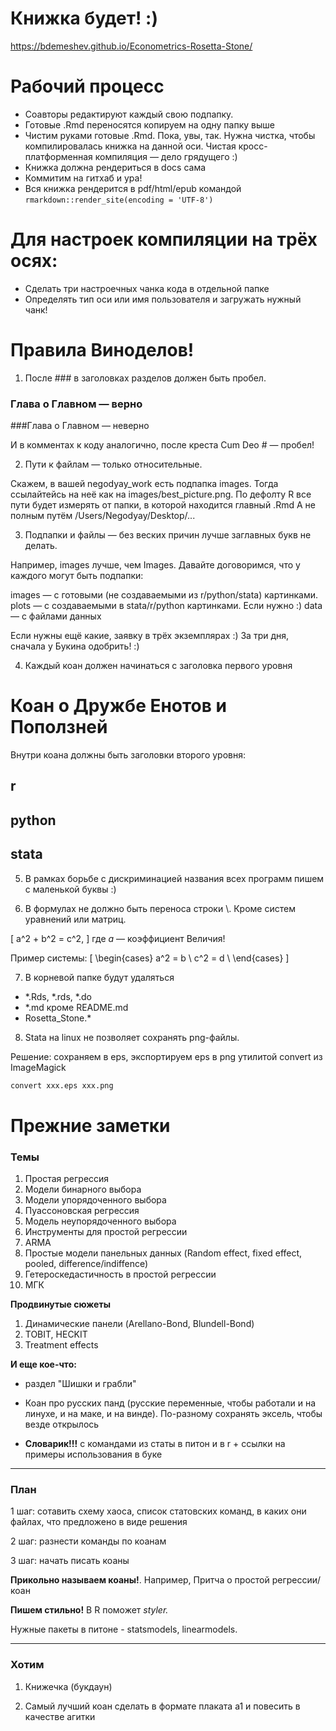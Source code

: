 # Книжка будет! :)

https://bdemeshev.github.io/Econometrics-Rosetta-Stone/


# Рабочий процесс

* Соавторы редактируют каждый свою подпапку.
* Готовые .Rmd переносятся копируем на одну папку выше
* Чистим руками готовые .Rmd. Пока, увы, так. Нужна чистка, чтобы компилировалась книжка на данной оси.
Чистая кросс-платформенная компиляция — дело грядущего :)
* Книжка должна рендериться в docs сама
* Коммитим на гитхаб и ура!
* Вся книжка рендерится в pdf/html/epub командой `rmarkdown::render_site(encoding = 'UTF-8')`

# Для настроек компиляции на трёх осях:

* Сделать три настроечных чанка кода в отдельной папке
* Определять тип оси или имя пользователя и загружать нужный чанк!


# Правила Виноделов!

1. После ### в заголовках разделов должен быть пробел.

### Глава о Главном — верно
###Глава о Главном — неверно

И в комментах к коду аналогично, после креста Cum Deo # — пробел!

2. Пути к файлам — только относительные.

Скажем, в вашей negodyay_work есть подпапка images.
Тогда ссылайтейсь на неё как на images/best_picture.png. 
По дефолту R все пути будет измерять от папки, в которой находится главный .Rmd
А не полным путём /Users/Negodyay/Desktop/...

3. Подпапки и файлы — без веских причин лучше заглавных букв не делать.

Например, images лучше, чем Images.
Давайте договоримся, что у каждого могут быть подпапки:

images — с готовыми (не создаваемыми из r/python/stata) картинками.
plots — с создаваемыми в stata/r/python картинками. Если нужно :)
data — с файлами данных

Если нужны ещё какие, заявку в трёх экземплярах :) За три дня, сначала у Букина одобрить! :)

4. Каждый коан должен начинаться с заголовка первого уровня

# Коан о Дружбе Енотов и Поползней

Внутри коана должны быть заголовки второго уровня:

## r
## python
## stata

5. В рамках борьбе с дискриминацией названия всех программ пишем с маленькой буквы :)

6. В формулах не должно быть переноса строки \\. Кроме систем уравнений или матриц.

\[
a^2 + b^2 = c^2,
\]
где $a$ — коэффициент Величия!

Пример системы:
\[
\begin{cases}
a^2 = b \\
c^2 = d \\
\end{cases}
\]

7. В корневой папке будут удаляться 

  * *.Rds, *.rds, *.do 
  * *.md кроме README.md
  * Rosetta_Stone.*


8. Stata на linux не позволяет сохранять png-файлы.

Решение: сохраняем в eps, экспортируем eps в png утилитой convert из ImageMagick
```bash
convert xxx.eps xxx.png
```


# Прежние заметки

### Темы
1. Простая регрессия
2. Модели бинарного выбора
3. Модели упорядоченного выбора
4. Пуассоновская регрессия
5. Модель неупорядоченного выбора
6. Инструменты для простой регрессии
7. ARMA
8. Простые модели панельных данных (Random effect, fixed effect, pooled, difference/indiffence)
9. Гетероскедастичность в простой регрессии
10. МГК

**Продвинутые сюжеты**

1. Динамические панели (Arellano-Bond, Blundell-Bond)
2. TOBIT, HECKIT
3. Treatment effects

**И еще кое-что:**

+ раздел "Шишки и грабли"

+ Коан про русских панд (русские переменные, чтобы работали и на линухе, и на маке, и на винде). По-разному сохранять эксель, чтобы везде открылось

+ **Словарик!!!** с командами из статы в питон и в r + ссылки на примеры использования в буке

___

### План

1 шаг: сотавить схему хаоса, список статовских команд, в каких они файлах, что предложено в виде решения

2 шаг: разнести команды по коанам

3 шаг: начать писать коаны

**Прикольно называем коаны!**. Например, Притча о простой регрессии/коан

**Пишем стильно!** В R поможет *styler.*


Нужные пакеты в питоне - statsmodels, linearmodels.


___

### Хотим

1. Книжечка (букдаун)

2. Самый лучший коан сделать в формате плаката a1 и повесить в качестве агитки


